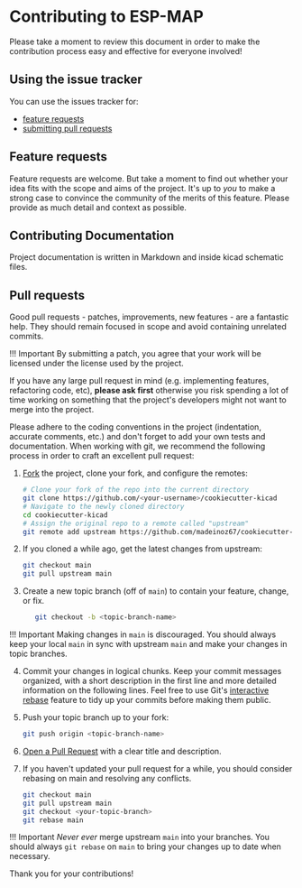 # Contributing to ESP-MAP

Please take a moment to review this document in order to make the contribution
process easy and effective for everyone involved!

## Using the issue tracker

You can use the issues tracker for:

* [feature requests](#feature-requests)
* [submitting pull requests](#pull-requests)

## Feature requests

Feature requests are welcome. But take a moment to find out whether your idea
fits with the scope and aims of the project. It's up to *you* to make a strong
case to convince the community of the merits of this feature.
Please provide as much detail and context as possible.

## Contributing Documentation

Project documentation is written in Markdown and inside kicad schematic files.

## Pull requests

Good pull requests - patches, improvements, new features - are a fantastic
help. They should remain focused in scope and avoid containing unrelated
commits.

!!! Important
    By submitting a patch, you agree that your work will be
    licensed under the license used by the project.

If you have any large pull request in mind (e.g. implementing features,
refactoring code, etc), **please ask first** otherwise you risk spending
a lot of time working on something that the project's developers might
not want to merge into the project.

Please adhere to the coding conventions in the project (indentation,
accurate comments, etc.) and don't forget to add your own tests and
documentation. When working with git, we recommend the following process
in order to craft an excellent pull request:

1. [Fork](https://help.github.com/articles/fork-a-repo/) the project, clone your fork,
   and configure the remotes:

      ```sh
      # Clone your fork of the repo into the current directory
      git clone https://github.com/<your-username>/cookiecutter-kicad
      # Navigate to the newly cloned directory
      cd cookiecutter-kicad
      # Assign the original repo to a remote called "upstream"
      git remote add upstream https://github.com/madeinoz67/cookiecutter-kicad
      ```

2. If you cloned a while ago, get the latest changes from upstream:

      ```bash
      git checkout main
      git pull upstream main
      ```

3. Create a new topic branch (off of `main`) to contain your feature, change,
   or fix.

   ```sh
      git checkout -b <topic-branch-name>
   ```

!!! Important
      Making changes in `main` is discouraged. You should always
      keep your local `main` in sync with upstream `main` and make your
      changes in topic branches.

4. Commit your changes in logical chunks. Keep your commit messages organized,
   with a short description in the first line and more detailed information on
   the following lines. Feel free to use Git's
   [interactive rebase](https://help.github.com/articles/about-git-rebase/)
   feature to tidy up your commits before making them public.

5. Push your topic branch up to your fork:
   
      ```sh
      git push origin <topic-branch-name>
      ```

6. [Open a Pull Request](https://help.github.com/articles/using-pull-requests/)
    with a clear title and description.

7. If you haven't updated your pull request for a while, you should consider
   rebasing on main and resolving any conflicts.
   
      ```sh
      git checkout main
      git pull upstream main
      git checkout <your-topic-branch>
      git rebase main
      ```

!!! Important
      _Never ever_ merge upstream `main` into your branches. You
      should always `git rebase` on `main` to bring your changes up to date when
      necessary.

Thank you for your contributions!
